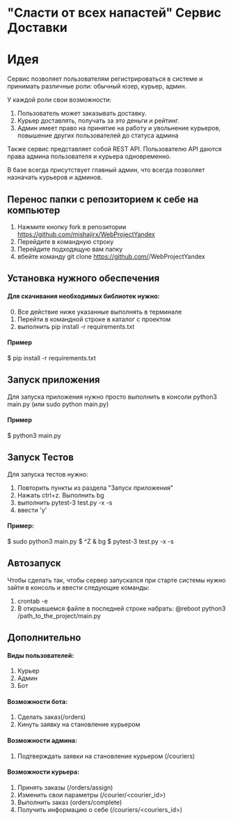 # "Сласти от всех напастей" Сервис Доставки #
# Идея #
Сервис позволяет пользователям регистрироваться в системе и принимать различные роли: обычный юзер, курьер, админ.

У каждой роли свои возможноcти:
1. Пользователь может заказывать доставку.
2. Курьер доставлять, получать за это деньги и рейтинг.
3. Админ имеет право на принятие на работу и увольнение курьеров, повышение других пользователей до статуса админа

Также сервис представляет собой REST API. Пользователю API даются права админа пользователя и курьера одновременно.

В базе всегда присутствует главный админ, что всегда позволяет назначать курьеров и админов.

## Перенос папки с репозиторием к себе на компьютер ##
1. Нажмите кнопку fork в репозитории https://github.com/mishajirx/WebProjectYandex
2. Перейдите в командную строку
3. Перейдите подходящую вам папку
4. вбейте команду git clone  https://github.com/<YourName>/WebProjectYandex

## Установка нужного обеспечения ##
#### Для скачивания необходимых библиотек нужно: ####
0. Все действие ниже указанные выполнять в терминале
1. Перейти в командной строке в каталог с проектом
2. выполнить pip install -r requirements.txt
#### Пример ####
$ pip install -r requirements.txt
## Запуск приложения ##
Для запуска приложения нужно просто выполнить в консоли
python3 main.py (или sudo python main.py)
#### Пример #### 
$ python3 main.py

## Запуск Тестов ##
Для запуска тестов нужно:
1. Повторить пункты из раздела "Запуск приложения"
2. Нажать ctrl+z. Выполнить bg
3. выполнить pytest-3 test.py -x -s
4. ввести 'y'
#### Пример: ####
$ sudo python3 main.py
$ ^Z
& bg
$ pytest-3 test.py -x -s

## Автозапуск ##
Чтобы сделать так, чтобы сервер запускался при старте 
системы нужно зайти в консоль и ввести следующие команды:
1. crontab -e
2. В открывшемся файле в последней строке набрать:
   @reboot python3 /path_to_the_project/main.py

## Дополнительно
#### Виды пользователей:
1. Курьер
2. Админ
3. Бот
#### Возможности бота:
1. Сделать заказ(/orders)
2. Кинуть заявку на становление курьером
#### Возможности админа:
1. Подтверждать заявки на становление курьером (/couriers)
#### Возможности курьера:
1. Принять заказы (/orders/assign)
2. Изменить свои параметры (/courier/<courier_id>)
3. Выполнить заказ (orders/complete)
4. Получить информацию о себе (/couriers/<couriers_id>)
